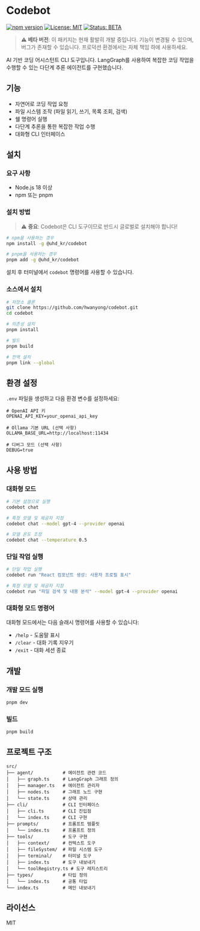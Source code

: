 # Codebot

[![npm version](https://badge.fury.io/js/@uhd_kr%2Fcodebot.svg?v=1.6.1)](https://www.npmjs.com/package/@uhd_kr%2Fcodebot)
[![License: MIT](https://img.shields.io/badge/License-MIT-yellow.svg)](https://opensource.org/licenses/MIT)
[![Status: BETA](https://img.shields.io/badge/Status-BETA-orange.svg)](https://github.com/hwanyong/codebot)

> **⚠️ 베타 버전**: 이 패키지는 현재 활발히 개발 중입니다. 기능이 변경될 수 있으며, 버그가 존재할 수 있습니다. 프로덕션 환경에서는 자체 책임 하에 사용하세요.

AI 기반 코딩 어시스턴트 CLI 도구입니다. LangGraph를 사용하여 복잡한 코딩 작업을 수행할 수 있는 다단계 추론 에이전트를 구현했습니다.

## 기능

- 자연어로 코딩 작업 요청
- 파일 시스템 조작 (파일 읽기, 쓰기, 목록 조회, 검색)
- 쉘 명령어 실행
- 다단계 추론을 통한 복잡한 작업 수행
- 대화형 CLI 인터페이스

## 설치

### 요구 사항

- Node.js 18 이상
- npm 또는 pnpm

### 설치 방법

> ⚠️ **중요**: Codebot은 CLI 도구이므로 반드시 글로벌로 설치해야 합니다!

```bash
# npm을 사용하는 경우
npm install -g @uhd_kr/codebot

# pnpm을 사용하는 경우
pnpm add -g @uhd_kr/codebot
```

설치 후 터미널에서 `codebot` 명령어를 사용할 수 있습니다.

### 소스에서 설치

```bash
# 저장소 클론
git clone https://github.com/hwanyong/codebot.git
cd codebot

# 의존성 설치
pnpm install

# 빌드
pnpm build

# 전역 설치
pnpm link --global
```

## 환경 설정

`.env` 파일을 생성하고 다음 환경 변수를 설정하세요:

```
# OpenAI API 키
OPENAI_API_KEY=your_openai_api_key

# Ollama 기본 URL (선택 사항)
OLLAMA_BASE_URL=http://localhost:11434

# 디버그 모드 (선택 사항)
DEBUG=true
```

## 사용 방법

### 대화형 모드

```bash
# 기본 설정으로 실행
codebot chat

# 특정 모델 및 제공자 지정
codebot chat --model gpt-4 --provider openai

# 모델 온도 조정
codebot chat --temperature 0.5
```

### 단일 작업 실행

```bash
# 단일 작업 실행
codebot run "React 컴포넌트 생성: 사용자 프로필 표시"

# 특정 모델 및 제공자 지정
codebot run "파일 검색 및 내용 분석" --model gpt-4 --provider openai
```

### 대화형 모드 명령어

대화형 모드에서는 다음 슬래시 명령어를 사용할 수 있습니다:

- `/help` - 도움말 표시
- `/clear` - 대화 기록 지우기
- `/exit` - 대화 세션 종료

## 개발

### 개발 모드 실행

```bash
pnpm dev
```

### 빌드

```bash
pnpm build
```

## 프로젝트 구조

```
src/
├── agent/           # 에이전트 관련 코드
│   ├── graph.ts     # LangGraph 그래프 정의
│   ├── manager.ts   # 에이전트 관리자
│   ├── nodes.ts     # 그래프 노드 구현
│   └── state.ts     # 상태 관리
├── cli/             # CLI 인터페이스
│   ├── cli.ts       # CLI 진입점
│   └── index.ts     # CLI 구현
├── prompts/         # 프롬프트 템플릿
│   └── index.ts     # 프롬프트 정의
├── tools/           # 도구 구현
│   ├── context/     # 컨텍스트 도구
│   ├── fileSystem/  # 파일 시스템 도구
│   ├── terminal/    # 터미널 도구
│   ├── index.ts     # 도구 내보내기
│   └── toolRegistry.ts # 도구 레지스트리
├── types/           # 타입 정의
│   └── index.ts     # 공통 타입
└── index.ts         # 메인 내보내기
```

## 라이선스

MIT